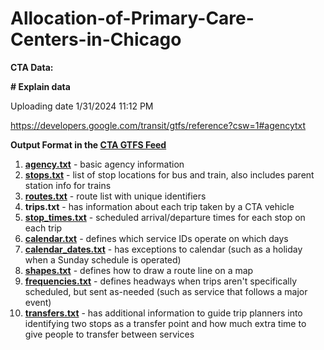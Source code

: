 # Allocation-of-Primary-Care-Centers-in-Chicago

**CTA Data:**

**# Explain data**

Uploading date 1/31/2024 11:12 PM

https://developers.google.com/transit/gtfs/reference?csw=1#agencytxt

**Output Format in the [CTA GTFS Feed](https://www.transitchicago.com/developers/gtfs/)**

1. [**agency.txt**](http://code.google.com/transit/spec/transit_feed_specification.html#agency_txt___Field_Definitions) - basic agency information
2. [**stops.txt**](http://code.google.com/transit/spec/transit_feed_specification.html#stops_txt___Field_Definitions) - list of stop locations for bus and train, also includes parent station info for trains
3. [**routes.txt**](http://code.google.com/transit/spec/transit_feed_specification.html#routes_txt___Field_Definitions) - route list with unique identifiers
4. **trips.txt** - has information about each trip taken by a CTA vehicle
5. [**stop_times.txt**](http://code.google.com/transit/spec/transit_feed_specification.html#stop_times_txt___Field_Definitions) - scheduled arrival/departure times for each stop on each trip
6. [**calendar.txt**](http://code.google.com/transit/spec/transit_feed_specification.html#calendar_txt___Field_Definitions) - defines which service IDs operate on which days
7. [**calendar_dates.txt**](http://code.google.com/transit/spec/transit_feed_specification.html#calendar_dates_txt___Field_Definitions) - has exceptions to calendar (such as a holiday when a Sunday schedule is operated)
8. [**shapes.txt**](http://code.google.com/transit/spec/transit_feed_specification.html#shapes_txt___Field_Definitions) - defines how to draw a route line on a map
9. [**frequencies.txt**](http://code.google.com/transit/spec/transit_feed_specification.html#frequencies_txt___Field_Definitions) - defines headways when trips aren't specifically scheduled, but sent as-needed (such as service that follows a major event)
10. [**transfers.txt**](http://code.google.com/transit/spec/transit_feed_specification.html#transfers_txt___Field_Definitions) - has additional information to guide trip planners into identifying two stops as a transfer point and how much extra time to give people to transfer between services
